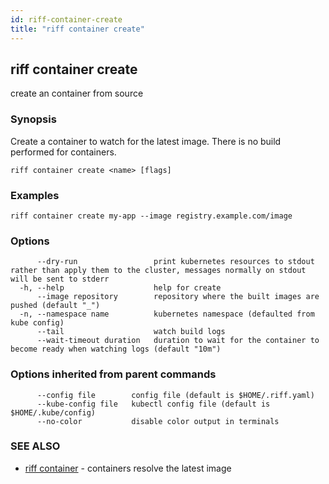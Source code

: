 ```yaml
---
id: riff-container-create
title: "riff container create"
---
```

## riff container create

create an container from source

### Synopsis

Create a container to watch for the latest image. There is no build performed
for containers.

```
riff container create <name> [flags]
```

### Examples

```
riff container create my-app --image registry.example.com/image
```

### Options

```
      --dry-run                 print kubernetes resources to stdout rather than apply them to the cluster, messages normally on stdout will be sent to stderr
  -h, --help                    help for create
      --image repository        repository where the built images are pushed (default "_")
  -n, --namespace name          kubernetes namespace (defaulted from kube config)
      --tail                    watch build logs
      --wait-timeout duration   duration to wait for the container to become ready when watching logs (default "10m")
```

### Options inherited from parent commands

```
      --config file        config file (default is $HOME/.riff.yaml)
      --kube-config file   kubectl config file (default is $HOME/.kube/config)
      --no-color           disable color output in terminals
```

### SEE ALSO

* [riff container](riff_container.md)	 - containers resolve the latest image

